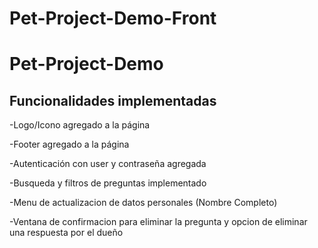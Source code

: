 # Pet-Project-Demo-Front

# Pet-Project-Demo
## Funcionalidades implementadas

-Logo/Icono agregado a la página

-Footer agregado a la página

-Autenticación con user y contraseña agregada

-Busqueda y filtros de preguntas implementado

-Menu de actualizacion de datos personales (Nombre Completo)

-Ventana de confirmacion para eliminar la pregunta y opcion de eliminar una respuesta por el dueño
